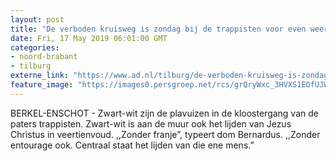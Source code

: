 ```yaml
---
layout: post
title: "De verboden kruisweg is zondag bij de trappisten voor even weer te zien"
date: Fri, 17 May 2019 06:01:00 GMT
categories: 
- noord-brabant 
- tilburg 
externe_link: "https://www.ad.nl/tilburg/de-verboden-kruisweg-is-zondag-bij-de-trappisten-voor-even-weer-te-zien~a0943eb1/"
feature_image: "https://images0.persgroep.net/rcs/grQryWxc_3HVXS1EOfUJWsKZ53E/diocontent/147584014/_fitwidth/400/?appId=21791a8992982cd8da851550a453bd7f&quality=0.7"
---
```


BERKEL-ENSCHOT - Zwart-wit zijn de plavuizen in de kloostergang van de paters trappisten. Zwart-wit is aan de muur ook het lijden van Jezus Christus in veertienvoud. ,,Zonder franje”, typeert dom Bernardus. ,,Zonder entourage ook. Centraal staat het lijden van die ene mens.”
